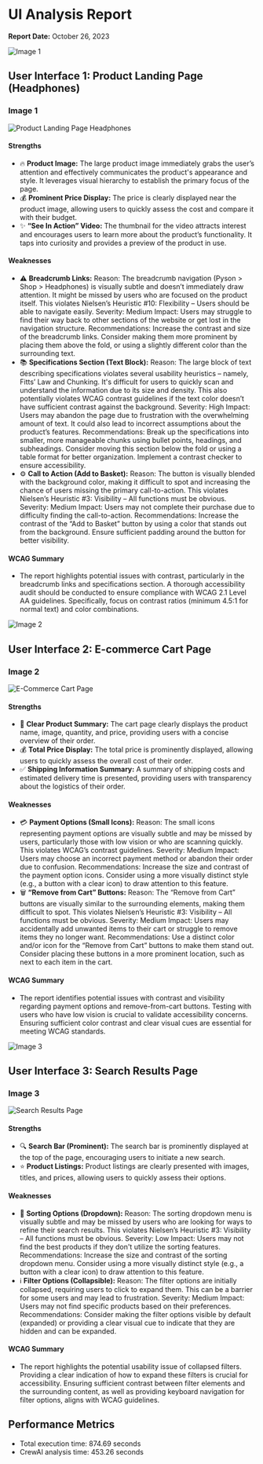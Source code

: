 # UI Analysis Report

**Report Date:** October 26, 2023

![Image 1](heatmaps/p8-1.png)

## **User Interface 1: Product Landing Page (Headphones)**

### Image 1

![Product Landing Page Headphones](https://via.placeholder.com/800x400?text=Headphones+Landing+Page)

#### Strengths
*   🔥 **Product Image:** The large product image immediately grabs the user’s attention and effectively communicates the product's appearance and style. It leverages visual hierarchy to establish the primary focus of the page.
*   💰 **Prominent Price Display:** The price is clearly displayed near the product image, allowing users to quickly assess the cost and compare it with their budget.
*   ✨ **“See In Action” Video:** The thumbnail for the video attracts interest and encourages users to learn more about the product’s functionality. It taps into curiosity and provides a preview of the product in use.

#### Weaknesses
*   ⚠️ **Breadcrumb Links:** Reason: The breadcrumb navigation (Pyson > Shop > Headphones) is visually subtle and doesn’t immediately draw attention. It might be missed by users who are focused on the product itself. This violates Nielsen’s Heuristic #10: Flexibility – Users should be able to navigate easily. Severity: Medium Impact: Users may struggle to find their way back to other sections of the website or get lost in the navigation structure. Recommendations: Increase the contrast and size of the breadcrumb links. Consider making them more prominent by placing them above the fold, or using a slightly different color than the surrounding text.
*   📚 **Specifications Section (Text Block):** Reason: The large block of text describing specifications violates several usability heuristics – namely, Fitts’ Law and Chunking. It's difficult for users to quickly scan and understand the information due to its size and density. This also potentially violates WCAG contrast guidelines if the text color doesn’t have sufficient contrast against the background. Severity: High Impact: Users may abandon the page due to frustration with the overwhelming amount of text. It could also lead to incorrect assumptions about the product’s features. Recommendations: Break up the specifications into smaller, more manageable chunks using bullet points, headings, and subheadings. Consider moving this section below the fold or using a table format for better organization. Implement a contrast checker to ensure accessibility.
*   ⚙️ **Call to Action (Add to Basket):** Reason: The button is visually blended with the background color, making it difficult to spot and increasing the chance of users missing the primary call-to-action. This violates Nielsen’s Heuristic #3: Visibility – All functions must be obvious. Severity: Medium Impact: Users may not complete their purchase due to difficulty finding the call-to-action. Recommendations: Increase the contrast of the “Add to Basket” button by using a color that stands out from the background. Ensure sufficient padding around the button for better visibility.

#### WCAG Summary
*   The report highlights potential issues with contrast, particularly in the breadcrumb links and specifications section.  A thorough accessibility audit should be conducted to ensure compliance with WCAG 2.1 Level AA guidelines. Specifically, focus on contrast ratios (minimum 4.5:1 for normal text) and color combinations.

![Image 2](heatmaps/p8-2.png)

## **User Interface 2: E-commerce Cart Page**

### Image 2

![E-Commerce Cart Page](https://via.placeholder.com/800x400?text=E-Commerce+Cart+Page)

#### Strengths
*   🛒 **Clear Product Summary:** The cart page clearly displays the product name, image, quantity, and price, providing users with a concise overview of their order.
*   💰 **Total Price Display:** The total price is prominently displayed, allowing users to quickly assess the overall cost of their order.
*   ✅ **Shipping Information Summary:** A summary of shipping costs and estimated delivery time is presented, providing users with transparency about the logistics of their order.

#### Weaknesses
*   💳 **Payment Options (Small Icons):** Reason: The small icons representing payment options are visually subtle and may be missed by users, particularly those with low vision or who are scanning quickly. This violates WCAG’s contrast guidelines. Severity: Medium Impact: Users may choose an incorrect payment method or abandon their order due to confusion. Recommendations: Increase the size and contrast of the payment option icons. Consider using a more visually distinct style (e.g., a button with a clear icon) to draw attention to this feature.
*   🗑️ **“Remove from Cart” Buttons:** Reason: The “Remove from Cart” buttons are visually similar to the surrounding elements, making them difficult to spot. This violates Nielsen’s Heuristic #3: Visibility – All functions must be obvious. Severity: Medium Impact: Users may accidentally add unwanted items to their cart or struggle to remove items they no longer want. Recommendations: Use a distinct color and/or icon for the “Remove from Cart” buttons to make them stand out. Consider placing these buttons in a more prominent location, such as next to each item in the cart.

#### WCAG Summary
*   The report identifies potential issues with contrast and visibility regarding payment options and remove-from-cart buttons.  Testing with users who have low vision is crucial to validate accessibility concerns. Ensuring sufficient color contrast and clear visual cues are essential for meeting WCAG standards.

![Image 3](heatmaps/p8-3.png)

## **User Interface 3: Search Results Page**

### Image 3

![Search Results Page](https://via.placeholder.com/800x400?text=Search+Results+Page)

#### Strengths
*   🔍 **Search Bar (Prominent):** The search bar is prominently displayed at the top of the page, encouraging users to initiate a new search.
*   ⭐ **Product Listings:** Product listings are clearly presented with images, titles, and prices, allowing users to quickly assess their options.

#### Weaknesses
*   🔗 **Sorting Options (Dropdown):** Reason: The sorting dropdown menu is visually subtle and may be missed by users who are looking for ways to refine their search results. This violates Nielsen’s Heuristic #3: Visibility – All functions must be obvious. Severity: Low Impact: Users may not find the best products if they don't utilize the sorting features. Recommendations: Increase the size and contrast of the sorting dropdown menu. Consider using a more visually distinct style (e.g., a button with a clear icon) to draw attention to this feature.
*   ℹ️ **Filter Options (Collapsible):** Reason: The filter options are initially collapsed, requiring users to click to expand them. This can be a barrier for some users and may lead to frustration. Severity: Medium Impact: Users may not find specific products based on their preferences. Recommendations: Consider making the filter options visible by default (expanded) or providing a clear visual cue to indicate that they are hidden and can be expanded.

#### WCAG Summary
*   The report highlights the potential usability issue of collapsed filters.  Providing a clear indication of how to expand these filters is crucial for accessibility. Ensuring sufficient contrast between filter elements and the surrounding content, as well as providing keyboard navigation for filter options, aligns with WCAG guidelines.

## Performance Metrics
- Total execution time: 874.69 seconds
- CrewAI analysis time: 453.26 seconds

